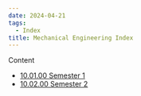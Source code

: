 ```yaml
---
date: 2024-04-21
tags:
  - Index
title: Mechanical Engineering Index
---
```

Content
- [10.01.00 Semester 1](10-19%20Academia/10%20Mechanical%20Engineering/10.01%20Semester%201/10.01.00%20Index.md)
- [10.02.00 Semester 2](10-19%20Academia/10%20Mechanical%20Engineering/10.02%20Semester%202/10.02.00%20Index.md)